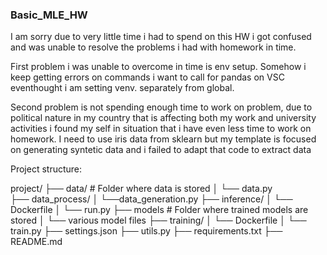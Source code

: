 ### Basic_MLE_HW

I am sorry due to very little time i had to spend on this HW i got confused and was unable to resolve the problems i had with homework in time. 

First problem i was unable to overcome in time is env setup. Somehow i keep getting errors on commands i want to call for pandas on VSC eventhought i am setting venv. separately from global.

Second problem is not spending enough time to work on problem, due to political nature in my country that is affecting both my work and university activities i found my self in situation that i have even less time to work on homework. I need to use iris data from sklearn but my template is focused on generating syntetic data and i failed to adapt that code to extract data


Project structure:

project/
├── data/                     # Folder where data is stored
│   └── data.py              
├── data_process/
│   └──data_generation.py
├── inference/
│   └── Dockerfile
│   └── run.py
├── models                    # Folder where trained models are stored
│   └── various model files
├── training/
│   └── Dockerfile
│   └── train.py
├── settings.json
├── utils.py
├── requirements.txt
├── README.md
